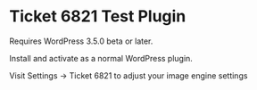 Ticket 6821 Test Plugin
=======================

Requires WordPress 3.5.0 beta or later.

Install and activate as a normal WordPress plugin.

Visit Settings -> Ticket 6821 to adjust your image engine settings
